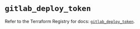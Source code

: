 # `gitlab_deploy_token`

Refer to the Terraform Registry for docs: [`gitlab_deploy_token`](https://registry.terraform.io/providers/gitlabhq/gitlab/17.9.0/docs/resources/deploy_token).
